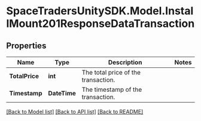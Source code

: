 # SpaceTradersUnitySDK.Model.InstallMount201ResponseDataTransaction

## Properties

Name | Type | Description | Notes
------------ | ------------- | ------------- | -------------
**TotalPrice** | **int** | The total price of the transaction. | 
**Timestamp** | **DateTime** | The timestamp of the transaction. | 

[[Back to Model list]](../README.md#documentation-for-models) [[Back to API list]](../README.md#documentation-for-api-endpoints) [[Back to README]](../README.md)

